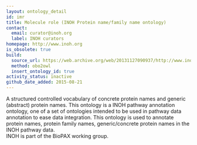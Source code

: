```yaml
---
layout: ontology_detail
id: imr
title: Molecule role (INOH Protein name/family name ontology)
contact:
  email: curator@inoh.org
  label: INOH curators
homepage: http://www.inoh.org
is_obsolete: true
build:
  source_url: https://web.archive.org/web/20131127090937/http://www.inoh.org/ontologies/MoleculeRoleOntology.obo
  method: obo2owl
  insert_ontology_id: true
activity_status: inactive
github_date_added: 2015-08-21
---
```


A structured controlled vocabulary of concrete protein names and generic (abstract) protein names. This ontology is a INOH pathway annotation ontology, one of a set of ontologies intended to be used in pathway data annotation to ease data integration. This ontology is used to annotate protein names, protein family names, generic/concrete protein names in the INOH pathway data.<br>INOH is part of the BioPAX working group.
